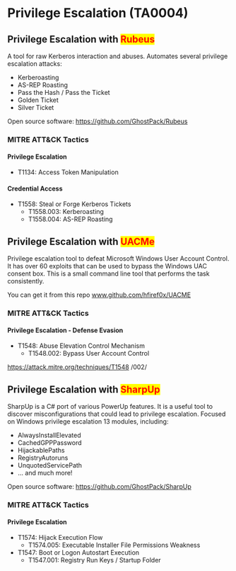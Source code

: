 # Privilege Escalation (TA0004)

## Privilege Escalation with <mark style="color:red;">Rubeus</mark>

A tool for raw Kerberos interaction and abuses. Automates several privilege escalation attacks:

* Kerberoasting
* AS-REP Roasting
* Pass the Hash / Pass the Ticket
* Golden Ticket
* Silver Ticket

Open source software: https://github.com/GhostPack/Rubeus

### MITRE ATT\&CK Tactics

#### Privilege Escalation

* T1134: Access Token Manipulation

#### Credential Access

* T1558: Steal or Forge Kerberos Tickets
  * T1558.003: Kerberoasting
  * T1558.004: AS-REP Roasting



## Privilege Escalation with <mark style="color:red;">UACMe</mark>

Privilege escalation tool to defeat Microsoft Windows User Account Control. It has over 60 exploits that can be used to bypass the Windows UAC consent box. This is a small command line tool that performs the task consistently.

You can get it from this repo www.github.com/hfiref0x/UACME

### MITRE ATT\&CK Tactics

#### Privilege Escalation - Defense Evasion

* T1548: Abuse Elevation Control Mechanism
  * T1548.002: Bypass User Account Control

https://attack.mitre.org/techniques/T1548 /002/



## Privilege Escalation with <mark style="color:red;">SharpUp</mark>

SharpUp is a C# port of various PowerUp features. It is a useful tool to discover misconfigurations that could lead to privilege escalation. Focused on Windows privilege escalation 13 modules, including:

* AlwaysInstallElevated
* CachedGPPPassword
* HijackablePaths
* RegistryAutoruns
* UnquotedServicePath
* … and much more!

Open source software: https://github.com/GhostPack/SharpUp

### MITRE ATT\&CK Tactics

#### Privilege Escalation

* T1574: Hijack Execution Flow
  * T1574.005: Executable Installer File Permissions Weakness
* T1547: Boot or Logon Autostart Execution
  * T1547.001: Registry Run Keys / Startup Folder

